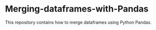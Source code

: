 # Merging-dataframes-with-Pandas
This repository contains how to merge dataframes using Python Pandas.
